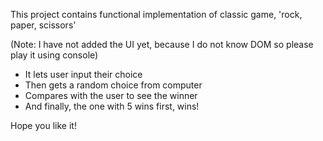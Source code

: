 This project contains functional implementation of classic game, 'rock, paper, scissors'

(Note: I have not added the UI yet, because I do not know DOM so please play it using console)

- It lets user input their choice
- Then gets a random choice from computer
- Compares with the user to see the winner
- And finally, the one with 5 wins first, wins!

Hope you like it!
